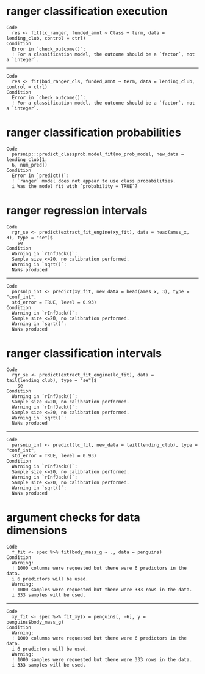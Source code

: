 # ranger classification execution

    Code
      res <- fit(lc_ranger, funded_amnt ~ Class + term, data = lending_club, control = ctrl)
    Condition
      Error in `check_outcome()`:
      ! For a classification model, the outcome should be a `factor`, not a `integer`.

---

    Code
      res <- fit(bad_ranger_cls, funded_amnt ~ term, data = lending_club, control = ctrl)
    Condition
      Error in `check_outcome()`:
      ! For a classification model, the outcome should be a `factor`, not a `integer`.

# ranger classification probabilities

    Code
      parsnip:::predict_classprob.model_fit(no_prob_model, new_data = lending_club[1:
      6, num_pred])
    Condition
      Error in `predict()`:
      ! `ranger` model does not appear to use class probabilities.
      i Was the model fit with `probability = TRUE`?

# ranger regression intervals

    Code
      rgr_se <- predict(extract_fit_engine(xy_fit), data = head(ames_x, 3), type = "se")$
        se
    Condition
      Warning in `rInfJack()`:
      Sample size <=20, no calibration performed.
      Warning in `sqrt()`:
      NaNs produced

---

    Code
      parsnip_int <- predict(xy_fit, new_data = head(ames_x, 3), type = "conf_int",
      std_error = TRUE, level = 0.93)
    Condition
      Warning in `rInfJack()`:
      Sample size <=20, no calibration performed.
      Warning in `sqrt()`:
      NaNs produced

# ranger classification intervals

    Code
      rgr_se <- predict(extract_fit_engine(lc_fit), data = tail(lending_club), type = "se")$
        se
    Condition
      Warning in `rInfJack()`:
      Sample size <=20, no calibration performed.
      Warning in `rInfJack()`:
      Sample size <=20, no calibration performed.
      Warning in `sqrt()`:
      NaNs produced

---

    Code
      parsnip_int <- predict(lc_fit, new_data = tail(lending_club), type = "conf_int",
      std_error = TRUE, level = 0.93)
    Condition
      Warning in `rInfJack()`:
      Sample size <=20, no calibration performed.
      Warning in `rInfJack()`:
      Sample size <=20, no calibration performed.
      Warning in `sqrt()`:
      NaNs produced

# argument checks for data dimensions

    Code
      f_fit <- spec %>% fit(body_mass_g ~ ., data = penguins)
    Condition
      Warning:
      ! 1000 columns were requested but there were 6 predictors in the data.
      i 6 predictors will be used.
      Warning:
      ! 1000 samples were requested but there were 333 rows in the data.
      i 333 samples will be used.

---

    Code
      xy_fit <- spec %>% fit_xy(x = penguins[, -6], y = penguins$body_mass_g)
    Condition
      Warning:
      ! 1000 columns were requested but there were 6 predictors in the data.
      i 6 predictors will be used.
      Warning:
      ! 1000 samples were requested but there were 333 rows in the data.
      i 333 samples will be used.

